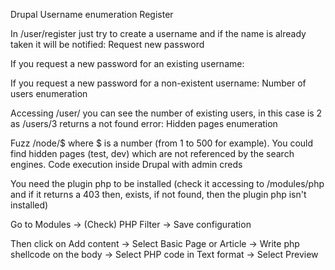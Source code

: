 Drupal
Username enumeration
Register

In /user/register just try to create a username and if the name is already taken it will be notified:
Request new password

If you request a new password for an existing username:

If you request a new password for a non-existent username:
Number of users enumeration

Accessing /user/<number> you can see the number of existing users, in this case is 2 as /users/3 returns a not found error:
Hidden pages enumeration

Fuzz /node/$ where $ is a number (from 1 to 500 for example).
You could find hidden pages (test, dev) which are not referenced by the search engines.
Code execution inside Drupal with admin creds

You need the plugin php to be installed (check it accessing to /modules/php and if it returns a 403 then, exists, if not found, then the plugin php isn't installed)

Go to Modules -> (Check) PHP Filter  -> Save configuration

Then click on Add content -> Select Basic Page or Article -> Write php shellcode on the body -> Select PHP code in Text format -> Select Preview
